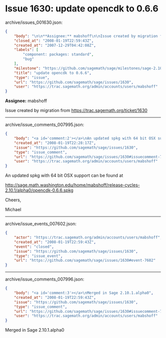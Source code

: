 # Issue 1630: update opencdk to 0.6.6

archive/issues_001630.json:
```json
{
    "body": "\n\n**Assignee:** mabshoff\n\nIssue created by migration from https://trac.sagemath.org/ticket/1630\n\n",
    "closed_at": "2008-01-19T22:59:43Z",
    "created_at": "2007-12-29T04:42:08Z",
    "labels": [
        "component: packages: standard",
        "bug"
    ],
    "milestone": "https://github.com/sagemath/sage/milestones/sage-2.10.1",
    "title": "update opencdk to 0.6.6",
    "type": "issue",
    "url": "https://github.com/sagemath/sage/issues/1630",
    "user": "https://trac.sagemath.org/admin/accounts/users/mabshoff"
}
```


**Assignee:** mabshoff

Issue created by migration from https://trac.sagemath.org/ticket/1630





---

archive/issue_comments_007995.json:
```json
{
    "body": "<a id='comment:2'></a>\nAn updated spkg with 64 bit OSX support can be found at\n\nhttp://sage.math.washington.edu/home/mabshoff/release-cycles-2.10.1/alpha0/opencdk-0.6.6.spkg\n\nCheers,\n\nMichael",
    "created_at": "2008-01-19T22:28:17Z",
    "issue": "https://github.com/sagemath/sage/issues/1630",
    "type": "issue_comment",
    "url": "https://github.com/sagemath/sage/issues/1630#issuecomment-7995",
    "user": "https://trac.sagemath.org/admin/accounts/users/mabshoff"
}
```

<a id='comment:2'></a>
An updated spkg with 64 bit OSX support can be found at

http://sage.math.washington.edu/home/mabshoff/release-cycles-2.10.1/alpha0/opencdk-0.6.6.spkg

Cheers,

Michael



---

archive/issue_events_007602.json:
```json
{
    "actor": "https://trac.sagemath.org/admin/accounts/users/mabshoff",
    "created_at": "2008-01-19T22:59:43Z",
    "event": "closed",
    "issue": "https://github.com/sagemath/sage/issues/1630",
    "type": "issue_event",
    "url": "https://github.com/sagemath/sage/issues/1630#event-7602"
}
```



---

archive/issue_comments_007996.json:
```json
{
    "body": "<a id='comment:3'></a>\nMerged in Sage 2.10.1.alpha0",
    "created_at": "2008-01-19T22:59:43Z",
    "issue": "https://github.com/sagemath/sage/issues/1630",
    "type": "issue_comment",
    "url": "https://github.com/sagemath/sage/issues/1630#issuecomment-7996",
    "user": "https://trac.sagemath.org/admin/accounts/users/mabshoff"
}
```

<a id='comment:3'></a>
Merged in Sage 2.10.1.alpha0
